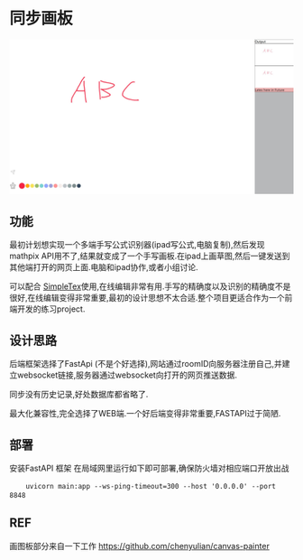# 同步画板

![pic](./assets/screenShot.jpg)

## 功能
最初计划想实现一个多端手写公式识别器(ipad写公式,电脑复制),然后发现mathpix API用不了,结果就变成了一个手写画板.在ipad上画草图,然后一键发送到其他端打开的网页上面.电脑和ipad协作,或者小组讨论.

可以配合 [SimpleTex](https://simpletex.cn/)使用,在线编辑非常有用.手写的精确度以及识别的精确度不是很好,在线编辑变得非常重要,最初的设计思想不太合适.整个项目更适合作为一个前端开发的练习project.

## 设计思路
后端框架选择了FastApi (不是个好选择),网站通过roomID向服务器注册自己,并建立websocket链接,服务器通过websocket向打开的网页推送数据.

同步没有历史记录,好处数据库都省略了.

最大化兼容性,完全选择了WEB端.一个好后端变得非常重要,FASTAPI过于简陋.

## 部署
安装FastAPI 框架
在局域网里运行如下即可部署,确保防火墙对相应端口开放出战
```
    uvicorn main:app --ws-ping-timeout=300 --host '0.0.0.0' --port 8848
```

## REF
画图板部分来自一下工作
https://github.com/chenyulian/canvas-painter